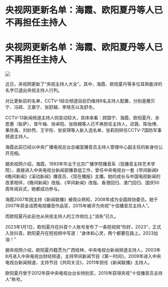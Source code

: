 # 央视网更新名单：海霞、欧阳夏丹等人已不再担任主持人

# 央视网更新名单：海霞、欧阳夏丹等人已不再担任主持人

![](https://inews.gtimg.com/om_bt/O7nSsY_JeXLj80uEpZW1zyIzJP7XyQzsTpMouUd76_Fu8AA/1000)

近日，央视网更新了“央视主持人大全”。其中，海霞、欧阳夏丹等多位耳熟能详的名字已退出央视主持人行列。

对比更新前的名单，CCTV-1综合频道目前仍维持6名主持人配置，分别是撒贝宁、冯硕、王嘉宁、张舒越、李晓东以及舒冬。

CCTV-13新闻频道主持人则变动较大，具体来看：顾国宁、海霞、欧阳夏丹、余恩惠（耿萨）、胥午梅、徐卓阳、张晓楠等人已不再担任主持人，迟茜、陈怡博、果欣禹、刘妙然、王宇彤、张安琪等人新入选名单，张莉则转任CCTV-7国防军事频道主持人。

海霞此前已经以中央广播电视总台总编室播音员主持人管理中心副主任的新身份公开亮相。

据央视网介绍，海霞，1993年毕业于北京广播学院播音系（现播音主持艺术学院），直接进入中央电视台新闻部播音组工作，曾任中央电视台一套《早间新闻》《晚间新闻》《滚动新闻》播音员、《现在播报》主播。她的成长与中国电视新闻的改革相伴，《晚间新闻》改版、《早间新闻》改版、香港回归、澳门回归、国庆50周年阅兵式，她都成功参与。

海霞2007年因主持《新闻联播》被观众熟知，2008年成为全国政协委员。她于2007年获金话筒电视播音作品奖，2015年被评为央视“十佳播音员主持人”。

而欧阳夏丹此前也从央视主持人的工作岗位上“消失”已久。

2023年1月1日，欧阳夏丹在抖音个人账号发布了一条短视频“你好，2023”，正式入驻抖音。欧阳夏丹在短视频中写道：“身体和心灵，两个都要在路上。2023加油！”

据央视网介绍，欧阳夏丹籍贯为广西桂林，中央电视台新闻频道主持人，2003年8月进入中央电视台财经频道，主持早间新闻节目《第一时间》，2009年进入中央电视台新闻频道，主持节目《共同关注》，2011年担任《新闻联播》主持人。

欧阳夏丹曾于2012年获中央电视台台长特别奖，2015年获得央视“十佳播音员主持人”称号。

